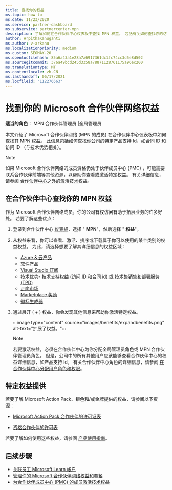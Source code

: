 ```yaml
---
title: 查找你的权益
ms.topic: how-to
ms.date: 11/23/2020
ms.service: partner-dashboard
ms.subservice: partnercenter-mpn
description: 了解如何在合作伙伴中心仪表板中查找 MPN 权益。 包括有关如何查找你的访问 ID 和合同 ID 以获得技术优势的信息。
author: ArpithaKanuganti
ms.author: v-arkanu
ms.localizationpriority: medium
ms.custom: SEOMAY.20
ms.openlocfilehash: 85a6a43a1e28a7a6917361dc1fc74cc3d5e8d502
ms.sourcegitcommit: 376a49bcd245d3358a78871128761175a96ec200
ms.translationtype: MT
ms.contentlocale: zh-CN
ms.lasthandoff: 06/17/2021
ms.locfileid: "112276563"
---
```

# <a name="locate-your-microsoft-partner-network-benefits"></a>找到你的 Microsoft 合作伙伴网络权益 

**适当的角色**： MPN 合作伙伴管理员 |全局管理员

本文介绍了 Microsoft 合作伙伴网络 (MPN 的成员) 在合作伙伴中心仪表板中如何查找其 MPN 权益。 此信息包括如何查找你公司的特定产品支持 Id，如合同 ID 和访问 ID （与技术优势相关）。

>[!NOTE]
> 如果 Microsoft 合作伙伴网络的成员资格仍处于伙伴成员中心 (PMC) ，可能需要联系合作伙伴前端等其他资源，以帮助你查看或激活特定权益。 有关详细信息，请参阅 [合作伙伴中心之外的激活技术权益](partner-membership-center-tech-benefits-activate.md)。

## <a name="find-your-mpn-benefits-in-partner-center"></a>在合作伙伴中心查找你的 MPN 权益

作为 Microsoft 合作伙伴网络成员，你的公司有权访问有助于拓展业务的许多好处。 若要了解这些优点：

1. 登录到合作伙伴中心 [仪表板](https://partner.microsoft.com/dashboard/home)，选择 " **MPN**"，然后选择 " **权益**"。

2. 从权益来看，你可以查看、激活、排序或下载属于你可以使用的某个类别的权益权益。 为此，请选择想要了解其详细信息的权益区域：

   - [Azure & 云产品](mpn-benefits-azure-cloud.md)
   - [软件产品](mpn-benefits-software.md)
   - [Visual Studio 订阅](mpn-benefits-visual-studio.md)
   - 技术优势- [技术支持权益 (访问 ID 和合同 id) ](mpn-benefits-technical-support.md) 或 [技术售销售和部署服务 (TPD) ](technical-benefits.md)
   - [走向市场](mpn-learn-about-go-to-market-benefits.md)
   - [Marketplace 奖励](marketplace-rewards.md)
   - [徽标生成器](mpn-logo-builder.md)

3. 通过展开 ( + ) 权益，你会发现其他信息来帮助你激活特定权益。

   :::image type="content" source="images/benefits/expandbenefits.png" alt-text="扩展了权益。":::

   > [!NOTE]
   > 若要激活权益，必须在合作伙伴中心为你分配全局管理员角色或 MPN 合作伙伴管理员角色。 但是，公司中的所有其他用户应该能够查看合作伙伴中心的权益详细信息，如产品支持 Id。 有关合作伙伴中心角色的详细信息，请参阅 [在合作伙伴中心分配用户角色和权限](permissions-overview.md)。

## <a name="specific-benefit-offers"></a>特定权益提供

若要了解 Microsoft Action Pack、银色和/或金牌提供的权益，请参阅以下资源：

- [Microsoft Action Pack 合作伙伴的许可证表](https://assetsprod.microsoft.com/en-us/microsoft-action-pack-license-table.pdf)

- [资格合作伙伴的许可表](https://assetsprod.microsoft.com/mpn-maps-software-iur-competency-license-table.docx)

若要了解如何使用这些权益，请参阅 [产品使用指南](https://assets.microsoft.com/MPN-MAPS-Product-Usage-Guide.pdf)。

## <a name="next-steps"></a>后续步骤

- [关联员工 Microsoft Learn 帐户](ms-learn-associate.md)
- [管理你的 Microsoft 合作伙伴网络权益和套餐](manage-your-partner-network-benefits.md)
- [为合作伙伴成员中心 (PMC) 的成员激活技术权益 ](partner-membership-center-tech-benefits-activate.md)
